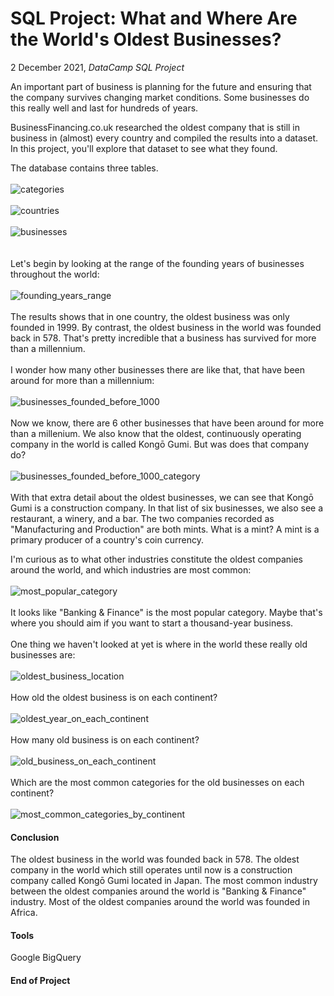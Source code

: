 # SQL Project: What and Where Are the World's Oldest Businesses?
2 December 2021, _DataCamp SQL Project_
<br>

An important part of business is planning for the future and ensuring that the company survives changing market conditions. Some businesses do this really well and last for hundreds of years.

BusinessFinancing.co.uk researched the oldest company that is still in business in (almost) every country and compiled the results into a dataset. In this project, you'll explore that dataset to see what they found.

The database contains three tables.
<br>
<br>
![categories](docs/assets/pictures/categories.png)
<br>
<br>
![countries](docs/assets/pictures/countries.png)
<br>
<br>
![businesses](docs/assets/pictures/businesses.png)
<br>
<br>
<br> Let's begin by looking at the range of the founding years of businesses throughout the world:
<br>
<br> ![founding_years_range](docs/assets/pictures/founding_years_range.png)
<br>
<br> The results shows that in one country, the oldest business was only founded in 1999. By contrast, the oldest business in the world was founded back in 578. That's pretty incredible that a business has survived for more than a millennium.
<br>
<br> I wonder how many other businesses there are like that, that have been around for more than a millennium:
<br>
<br> ![businesses_founded_before_1000](docs/assets/pictures/businesses_founded_before_1000.png)
<br>
<br> Now we know, there are 6 other businesses that have been around for more than a millenium. We also know that the oldest, continuously operating company in the world is called Kongō Gumi. But was does that company do?
<br>
<br> ![businesses_founded_before_1000_category](docs/assets/pictures/businesses_founded_before_1000_category.png)
<br>
<br> With that extra detail about the oldest businesses, we can see that Kongō Gumi is a construction company. In that list of six businesses, we also see a restaurant, a winery, and a bar. The two companies recorded as "Manufacturing and Production" are both mints. What is a mint? A mint is a primary producer of a country's coin currency.

I'm curious as to what other industries constitute the oldest companies around the world, and which industries are most common:
<br>
<br> ![most_popular_category](docs/assets/pictures/most_popular_category.png)
<br>
<br> It looks like "Banking & Finance" is the most popular category. Maybe that's where you should aim if you want to start a thousand-year business.
<br>
<br> One thing we haven't looked at yet is where in the world these really old businesses are:
<br>
<br> ![oldest_business_location](docs/assets/pictures/oldest_business_location.png)
<br> 
<br> How old the oldest business is on each continent?
<br>
<br> ![oldest_year_on_each_continent](docs/assets/pictures/oldest_year_on_each_continent.png)
<br>
<br> How many old business is on each continent?
<br>
<br> ![old_business_on_each_continent](docs/assets/pictures/old_business_on_each_continent.png)
<br>
<br> Which are the most common categories for the old businesses on each continent?
<br> 
<br> ![most_common_categories_by_continent](docs/assets/pictures/most_common_categories_by_continent.png)
<br>
#### Conclusion
The oldest business in the world was founded back in 578. The oldest company in the world which still operates until now is a construction company called Kongō Gumi located in Japan. The most common industry between the oldest companies around the world is "Banking & Finance" industry. Most of the oldest companies around the world was founded in Africa.

#### Tools
Google BigQuery

#### End of Project
